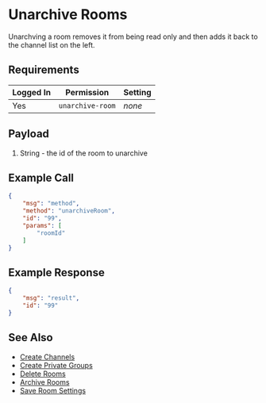 # Unarchive Rooms

Unarchving a room removes it from being read only and then adds it back to the channel list on the left.

## Requirements

| Logged In | Permission       | Setting |
| --------- | ---------------- | ------- |
| Yes       | `unarchive-room` | _none_  |

## Payload

1. String - the id of the room to unarchive

## Example Call

```json
{
    "msg": "method",
    "method": "unarchiveRoom",
    "id": "99",
    "params": [
        "roomId"
    ]
}
```

## Example Response

```json
{
    "msg": "result",
    "id": "99"
}
```

## See Also

- [Create Channels][1]
- [Create Private Groups][2]
- [Delete Rooms][3]
- [Archive Rooms][4]
- [Save Room Settings][5]

[1]: ../create-channels/

[2]: ../create-private-groups/

[3]: ../delete-rooms/

[4]: ../archive-rooms/

[5]: ../save-room-settings/
